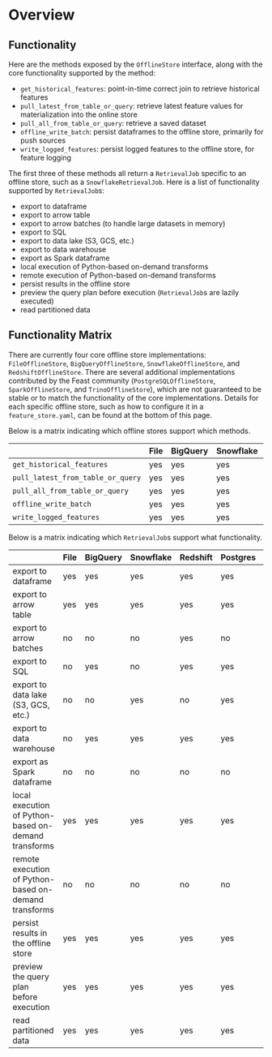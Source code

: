 # Overview

## Functionality

Here are the methods exposed by the `OfflineStore` interface, along with the core functionality supported by the method:
* `get_historical_features`: point-in-time correct join to retrieve historical features
* `pull_latest_from_table_or_query`: retrieve latest feature values for materialization into the online store
* `pull_all_from_table_or_query`: retrieve a saved dataset
* `offline_write_batch`: persist dataframes to the offline store, primarily for push sources
* `write_logged_features`: persist logged features to the offline store, for feature logging

The first three of these methods all return a `RetrievalJob` specific to an offline store, such as a `SnowflakeRetrievalJob`. Here is a list of functionality supported by `RetrievalJob`s:
* export to dataframe
* export to arrow table
* export to arrow batches (to handle large datasets in memory)
* export to SQL
* export to data lake (S3, GCS, etc.)
* export to data warehouse
* export as Spark dataframe
* local execution of Python-based on-demand transforms
* remote execution of Python-based on-demand transforms
* persist results in the offline store
* preview the query plan before execution (`RetrievalJob`s are lazily executed)
* read partitioned data

## Functionality Matrix

There are currently four core offline store implementations: `FileOfflineStore`, `BigQueryOfflineStore`, `SnowflakeOfflineStore`, and `RedshiftOfflineStore`.
There are several additional implementations contributed by the Feast community  (`PostgreSQLOfflineStore`, `SparkOfflineStore`, and `TrinoOfflineStore`), which are not guaranteed to be stable or to match the functionality of the core implementations.
Details for each specific offline store, such as how to configure it in a `feature_store.yaml`, can be found at the bottom of this page.

Below is a matrix indicating which offline stores support which methods.

| | File | BigQuery | Snowflake | Redshift | Postgres | Spark | Trino |
| :-------------------------------- | :-- | :-- | :-- | :-- | :-- | :-- | :-- |
| `get_historical_features`         | yes | yes | yes | yes | yes | yes | yes |
| `pull_latest_from_table_or_query` | yes | yes | yes | yes | yes | yes | yes |
| `pull_all_from_table_or_query`    | yes | yes | yes | yes | yes | yes | yes |
| `offline_write_batch`             | yes | yes | yes | yes | no  | no  | no  |
| `write_logged_features`           | yes | yes | yes | yes | no  | no  | no  |


Below is a matrix indicating which `RetrievalJob`s support what functionality.

| | File | BigQuery | Snowflake | Redshift | Postgres | Spark | Trino |
| --------------------------------- | --- | --- | --- | --- | --- | --- | --- |
| export to dataframe                                   | yes | yes | yes | yes | yes | yes | yes |
| export to arrow table                                 | yes | yes | yes | yes | yes | yes | yes |
| export to arrow batches                               | no  | no  | no  | yes | no  | no  | no  |
| export to SQL                                         | no  | yes | no  | yes | yes | no  | yes |
| export to data lake (S3, GCS, etc.)                   | no  | no  | yes | no  | yes | no  | no  |
| export to data warehouse                              | no  | yes | yes | yes | yes | no  | no  |
| export as Spark dataframe                             | no  | no  | no  | no  | no  | yes | no  |
| local execution of Python-based on-demand transforms  | yes | yes | yes | yes | yes | no  | yes |
| remote execution of Python-based on-demand transforms | no  | no  | no  | no  | no  | no  | no  |
| persist results in the offline store                  | yes | yes | yes | yes | yes | yes | no  |
| preview the query plan before execution               | yes | yes | yes | yes | yes | yes | yes |
| read partitioned data                                 | yes | yes | yes | yes | yes | yes | yes |

